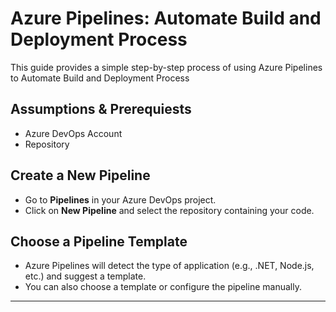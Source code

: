 # Azure Pipelines: Automate Build and Deployment Process

This guide provides a simple step-by-step process of using Azure Pipelines to Automate Build and Deployment Process

## Assumptions & Prerequiests

- Azure DevOps Account
- Repository

## Create a New Pipeline

- Go to **Pipelines** in your Azure DevOps project.
- Click on **New Pipeline** and select the repository containing your code.

## Choose a Pipeline Template
- Azure Pipelines will detect the type of application (e.g., .NET, Node.js, etc.) and suggest a template.
- You can also choose a template or configure the pipeline manually.




---